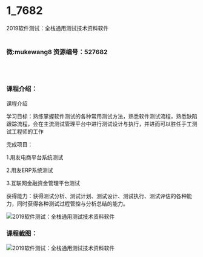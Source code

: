 # 1_7682
2019软件测试：全栈通用测试技术资料软件
<br/></br>
<h3>微:mukewang8 资源编号：527682</h3>
<br/></br>
<h3>课程介绍：</h3>
<p>课程介绍</p>
<p>学习目标：熟练掌握<a title="查看与 软件测试 相关的文章" target="_blank">软件测试</a>的各种常用测试方法，熟悉软件测试流程，熟悉缺陷跟踪流程，会在主流测试管理平台中进行测试设计与执行，并进而可以胜任手工测试工程师的工作</p>
<p>完成项目：</p>
<p>1.用友电商平台系统测试</p>
<p>2.用友ERP系统测试</p>
<p>3.互联网金融资金管理平台测试</p>
<p>获得能力：获得测试分析、测试计划、测试设计、测试执行、测试评估的各种能力，同时获得各种测试过程管控与分析总结的能力。</p>
<p><img src="https://www.ko996.com/wp-content/uploads/img/2019/10/2-15-300x77.png" alt="2019软件测试：全栈通用测试技术资料软件"></p>
<h3>课程截图：</h3>
<p><img src="https://www.ko996.com/wp-content/uploads/img/2019/10/1-22.png" alt="2019软件测试：全栈通用测试技术资料软件"></p>

